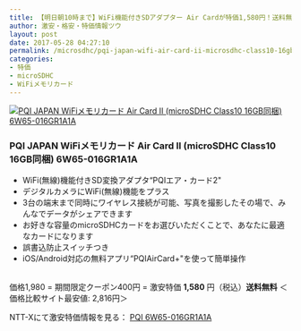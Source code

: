 ```yaml
---
title: 【明日朝10時まで】WiFi機能付きSDアダプター Air Cardが特価1,580円！送料無料！
author: 激安・格安・特価情報ツウ
layout: post
date: 2017-05-28 04:27:10
permalink: /microsdhc/pqi-japan-wifi-air-card-ii-microsdhc-class10-16gb-6w65-016gr1a1a-1980-nttx.html
categories:
- 特価
- microSDHC
- WiFiメモリカード
---
```


<div class="img-bg2 img_L">
<a href="//px.a8.net/svt/ejp?a8mat=ZYP6S+8IMA3E+S1Q+BWGDT&#038;a8ejpredirect=//nttxstore.jp/_II_PW15346285" target="_blank"><img border="0" alt="PQI JAPAN WiFiメモリカード Air Card II (microSDHC Class10 16GB同梱) 6W65-016GR1A1A" src="//image.nttxstore.jp/250_images/P/PW/PW15346285.jpg" data-recalc-dims="1" /></a>
</div>

### PQI JAPAN WiFiメモリカード Air Card II (microSDHC Class10 16GB同梱) 6W65-016GR1A1A
<!--more-->

* WiFi(無線)機能付きSD変換アダプタ“PQIエア・カード2"
* デジタルカメラにWiFi(無線)機能をプラス
* 3台の端末まで同時にワイヤレス接続が可能、写真を撮影したその場で、みんなでデータがシェアできます
* お好きな容量のmicroSDHCカードをお選びいただくことで、あなたに最適なカードになります
* 誤書込防止スイッチつき
* iOS/Android対応の無料アプリ“PQIAirCard+"を使って簡単操作

<br clear="all" />価格1,980 = 期間限定クーポン400円 = 激安特価 <span class="tokka-price"><strong>1,580</strong></span> 円（税込）**送料無料**
＜価格比較サイト最安値: 2,816円＞

NTT-Xにて激安特価情報を見る： <span class="fs150p"><a href="//px.a8.net/svt/ejp?a8mat=ZYP6S+8IMA3E+S1Q+BWGDT&#038;a8ejpredirect=//nttxstore.jp/_II_PW15346285" target="_blank">PQI 6W65-016GR1A1A</a></span>
